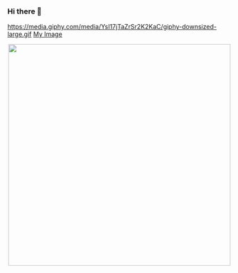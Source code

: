 ### Hi there 👋

<!--
**egyptianf/egyptianf** is a ✨ _special_ ✨ repository because its `README.md` (this file) appears on your GitHub profile.

Here are some ideas to get you started:

- 🔭 I’m currently working on ...
- 🌱 I’m currently learning ...
- 👯 I’m looking to collaborate on ...
- 🤔 I’m looking for help with ...
- 💬 Ask me about ...
- 📫 How to reach me: ...
- 😄 Pronouns: ...
- ⚡ Fun fact: ...
-->
https://media.giphy.com/media/YsI17jTaZrSr2K2KaC/giphy-downsized-large.gif
[My Image](https://giphy.com/embed/YsI17jTaZrSr2K2KaC)
<div id="header" align="center">
  <img src="https://media.giphy.com/media/YsI17jTaZrSr2K2KaC/giphy-downsized-large.gif" width="500"/>
</div>
